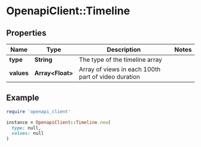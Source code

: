 # OpenapiClient::Timeline

## Properties

| Name | Type | Description | Notes |
| ---- | ---- | ----------- | ----- |
| **type** | **String** | The type of the timeline array |  |
| **values** | **Array&lt;Float&gt;** | Array of views in each 100th part of video duration |  |

## Example

```ruby
require 'openapi_client'

instance = OpenapiClient::Timeline.new(
  type: null,
  values: null
)
```

